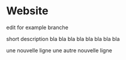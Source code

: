 # Website

edit for example branche

short description
bla bla bla bla
bla bla bla bla

une nouvelle ligne
une autre nouvelle ligne
